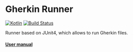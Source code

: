 # Gherkin Runner #

[![Kotlin](https://img.shields.io/badge/Kotlin-1.2.20-blue.svg)](http://kotlinlang.org)
[![Build Status](https://travis-ci.org/NetworkedAssets/gherkin-runner.svg?branch=master)](https://travis-ci.org/NetworkedAssets/gherkin-runner)

Runner based on JUnit4, which allows to run Gherkin files.

#### [User manual](doc/50_User_Manual/01_User_Manual.md)


